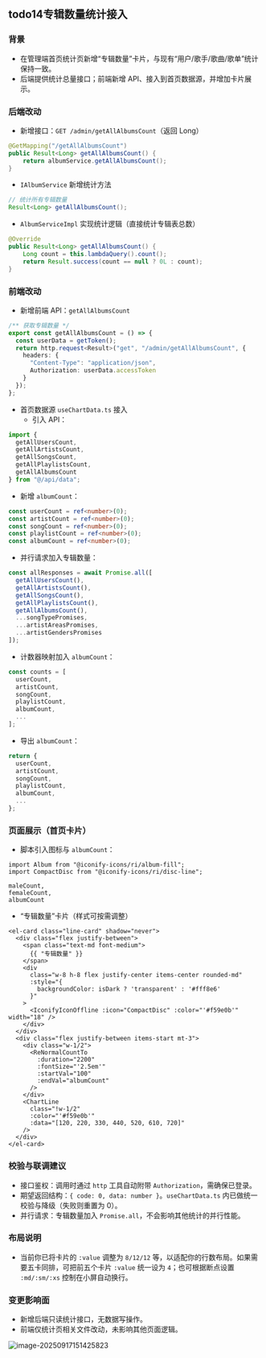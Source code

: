 ## todo14专辑数量统计接入

### 背景
- 在管理端首页统计页新增“专辑数量”卡片，与现有“用户/歌手/歌曲/歌单”统计保持一致。
- 后端提供统计总量接口；前端新增 API、接入到首页数据源，并增加卡片展示。

### 后端改动

- 新增接口：`GET /admin/getAllAlbumsCount`（返回 Long）
```259:262:src/main/java/cn/edu/seig/vibemusic/controller/AdminController.java
@GetMapping("/getAllAlbumsCount")
public Result<Long> getAllAlbumsCount() {
    return albumService.getAllAlbumsCount();
}
```

- `IAlbumService` 新增统计方法
```25:26:src/main/java/cn/edu/seig/vibemusic/service/IAlbumService.java
// 统计所有专辑数量
Result<Long> getAllAlbumsCount();
```

- `AlbumServiceImpl` 实现统计逻辑（直接统计专辑表总数）
```81:85:src/main/java/cn/edu/seig/vibemusic/service/impl/AlbumServiceImpl.java
@Override
public Result<Long> getAllAlbumsCount() {
    Long count = this.lambdaQuery().count();
    return Result.success(count == null ? 0L : count);
}
```

### 前端改动

- 新增前端 API：`getAllAlbumsCount`
```52:61:vibe-music-admin-main/src/api/data.ts
/** 获取专辑数量 */
export const getAllAlbumsCount = () => {
  const userData = getToken();
  return http.request<Result>("get", "/admin/getAllAlbumsCount", {
    headers: {
      "Content-Type": "application/json",
      Authorization: userData.accessToken
    }
  });
};
```

- 首页数据源 `useChartData.ts` 接入
  - 引入 API：
```1:7:vibe-music-admin-main/src/views/welcome/hooks/useChartData.ts
import {
  getAllUsersCount,
  getAllArtistsCount,
  getAllSongsCount,
  getAllPlaylistsCount,
  getAllAlbumsCount
} from "@/api/data";
```
  - 新增 `albumCount`：  
```13:18:vibe-music-admin-main/src/views/welcome/hooks/useChartData.ts
const userCount = ref<number>(0);
const artistCount = ref<number>(0);
const songCount = ref<number>(0);
const playlistCount = ref<number>(0);
const albumCount = ref<number>(0);
```
  - 并行请求加入专辑数量：
```71:79:vibe-music-admin-main/src/views/welcome/hooks/useChartData.ts
const allResponses = await Promise.all([
  getAllUsersCount(),
  getAllArtistsCount(),
  getAllSongsCount(),
  getAllPlaylistsCount(),
  getAllAlbumsCount(),
  ...songTypePromises,
  ...artistAreasPromises,
  ...artistGendersPromises
]);
```
  - 计数器映射加入 `albumCount`：
```116:123:vibe-music-admin-main/src/views/welcome/hooks/useChartData.ts
const counts = [
  userCount,
  artistCount,
  songCount,
  playlistCount,
  albumCount,
  ...
];
```
  - 导出 `albumCount`：
```211:217:vibe-music-admin-main/src/views/welcome/hooks/useChartData.ts
return {
  userCount,
  artistCount,
  songCount,
  playlistCount,
  albumCount,
  ...
};
```

### 页面展示（首页卡片）
- 脚本引入图标与 `albumCount`：
```11:13:vibe-music-admin-main/src/views/welcome/index.vue
import Album from "@iconify-icons/ri/album-fill";
import CompactDisc from "@iconify-icons/ri/disc-line";
```

```41:44:vibe-music-admin-main/src/views/welcome/index.vue
maleCount,
femaleCount,
albumCount
```

- “专辑数量”卡片（样式可按需调整）
```142:172:vibe-music-admin-main/src/views/welcome/index.vue
<el-card class="line-card" shadow="never">
  <div class="flex justify-between">
    <span class="text-md font-medium">
      {{ "专辑数量" }}
    </span>
    <div
      class="w-8 h-8 flex justify-center items-center rounded-md"
      :style="{
        backgroundColor: isDark ? 'transparent' : '#fff8e6'
      }"
    >
      <IconifyIconOffline :icon="CompactDisc" :color="'#f59e0b'" width="18" />
    </div>
  </div>
  <div class="flex justify-between items-start mt-3">
    <div class="w-1/2">
      <ReNormalCountTo
        :duration="2200"
        :fontSize="'2.5em'"
        :startVal="100"
        :endVal="albumCount"
      />
    </div>
    <ChartLine
      class="!w-1/2"
      :color="'#f59e0b'"
      :data="[120, 220, 330, 440, 520, 610, 720]"
    />
  </div>
</el-card>
```

### 校验与联调建议
- 接口鉴权：调用时通过 `http` 工具自动附带 `Authorization`，需确保已登录。
- 期望返回结构：`{ code: 0, data: number }`。`useChartData.ts` 内已做统一校验与降级（失败则重置为 0）。
- 并行请求：专辑数量加入 `Promise.all`，不会影响其他统计的并行性能。

### 布局说明
- 当前你已将卡片的 `:value` 调整为 `8/12/12` 等，以适配你的行数布局。如果需要五卡同排，可把前五个卡片 `:value` 统一设为 `4`；也可根据断点设置 `:md/:sm/:xs` 控制在小屏自动换行。

### 变更影响面
- 新增后端只读统计接口，无数据写操作。
- 前端仅统计页相关文件改动，未影响其他页面逻辑。

![image-20250917151425823](C:\Users\wanglei\AppData\Roaming\Typora\typora-user-images\image-20250917151425823.png)